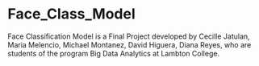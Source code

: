 # Face_Class_Model
Face Classification Model is a Final Project developed by Cecille Jatulan, Maria Melencio, Michael Montanez, David Higuera, Diana Reyes, who are students of the program Big Data Analytics at Lambton College.
